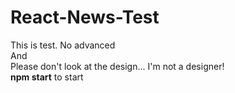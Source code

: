 # React-News-Test
This is test. No advanced<br/>
And<br/>
Please don't look at the design... I'm not a designer!
 <br/><b>npm start</b> to start
